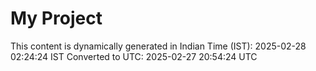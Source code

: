 # My Project

This content is dynamically generated in Indian Time (IST): 2025-02-28 02:24:24 IST
Converted to UTC: 2025-02-27 20:54:24 UTC
